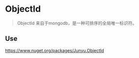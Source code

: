 # ObjectId
> ObjectId 来自于mongodb，是一种可排序的全局唯一标识符。
## Use
https://www.nuget.org/packages/Junyu.ObjectId
